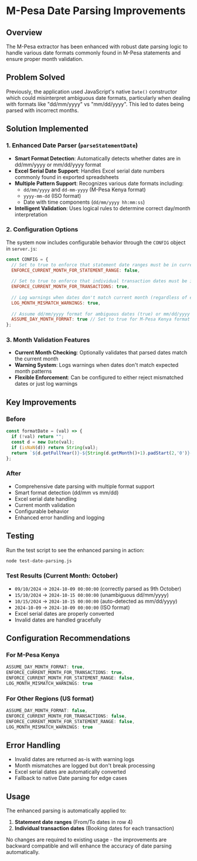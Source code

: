# M-Pesa Date Parsing Improvements

## Overview
The M-Pesa extractor has been enhanced with robust date parsing logic to handle various date formats commonly found in M-Pesa statements and ensure proper month validation.

## Problem Solved
Previously, the application used JavaScript's native `Date()` constructor which could misinterpret ambiguous date formats, particularly when dealing with formats like "dd/mm/yyyy" vs "mm/dd/yyyy". This led to dates being parsed with incorrect months.

## Solution Implemented

### 1. Enhanced Date Parser (`parseStatementDate`)
- **Smart Format Detection**: Automatically detects whether dates are in dd/mm/yyyy or mm/dd/yyyy format
- **Excel Serial Date Support**: Handles Excel serial date numbers commonly found in exported spreadsheets
- **Multiple Pattern Support**: Recognizes various date formats including:
  - `dd/mm/yyyy` and `dd-mm-yyyy` (M-Pesa Kenya format)
  - `yyyy-mm-dd` (ISO format)
  - Date with time components (`dd/mm/yyyy hh:mm:ss`)
- **Intelligent Validation**: Uses logical rules to determine correct day/month interpretation

### 2. Configuration Options
The system now includes configurable behavior through the `CONFIG` object in `server.js`:

```javascript
const CONFIG = {
  // Set to true to enforce that statement date ranges must be in current month
  ENFORCE_CURRENT_MONTH_FOR_STATEMENT_RANGE: false,
  
  // Set to true to enforce that individual transaction dates must be in current month
  ENFORCE_CURRENT_MONTH_FOR_TRANSACTIONS: true,
  
  // Log warnings when dates don't match current month (regardless of enforcement)
  LOG_MONTH_MISMATCH_WARNINGS: true,
  
  // Assume dd/mm/yyyy format for ambiguous dates (true) or mm/dd/yyyy (false)
  ASSUME_DAY_MONTH_FORMAT: true // Set to true for M-Pesa Kenya format (dd/mm/yyyy)
};
```

### 3. Month Validation Features
- **Current Month Checking**: Optionally validates that parsed dates match the current month
- **Warning System**: Logs warnings when dates don't match expected month patterns
- **Flexible Enforcement**: Can be configured to either reject mismatched dates or just log warnings

## Key Improvements

### Before
```javascript
const formatDate = (val) => {
  if (!val) return "";
  const d = new Date(val);
  if (isNaN(d)) return String(val);
  return `${d.getFullYear()}-${String(d.getMonth()+1).padStart(2,'0')}-${String(d.getDate()).padStart(2,'0')} ${String(d.getHours()).padStart(2,'0')}:${String(d.getMinutes()).padStart(2,'0')}:${String(d.getSeconds()).padStart(2,'0')}`;
};
```

### After
- Comprehensive date parsing with multiple format support
- Smart format detection (dd/mm vs mm/dd)
- Excel serial date handling
- Current month validation
- Configurable behavior
- Enhanced error handling and logging

## Testing
Run the test script to see the enhanced parsing in action:
```bash
node test-date-parsing.js
```

### Test Results (Current Month: October)
- `09/10/2024` → `2024-10-09 00:00:00` (correctly parsed as 9th October)
- `15/10/2024` → `2024-10-15 00:00:00` (unambiguous dd/mm/yyyy)
- `10/15/2024` → `2024-10-15 00:00:00` (auto-detected as mm/dd/yyyy)
- `2024-10-09` → `2024-10-09 00:00:00` (ISO format)
- Excel serial dates are properly converted
- Invalid dates are handled gracefully

## Configuration Recommendations

### For M-Pesa Kenya
```javascript
ASSUME_DAY_MONTH_FORMAT: true,
ENFORCE_CURRENT_MONTH_FOR_TRANSACTIONS: true,
ENFORCE_CURRENT_MONTH_FOR_STATEMENT_RANGE: false,
LOG_MONTH_MISMATCH_WARNINGS: true
```

### For Other Regions (US format)
```javascript
ASSUME_DAY_MONTH_FORMAT: false,
ENFORCE_CURRENT_MONTH_FOR_TRANSACTIONS: false,
ENFORCE_CURRENT_MONTH_FOR_STATEMENT_RANGE: false,
LOG_MONTH_MISMATCH_WARNINGS: true
```

## Error Handling
- Invalid dates are returned as-is with warning logs
- Month mismatches are logged but don't break processing
- Excel serial dates are automatically converted
- Fallback to native Date parsing for edge cases

## Usage
The enhanced parsing is automatically applied to:
1. **Statement date ranges** (From/To dates in row 4)
2. **Individual transaction dates** (Booking dates for each transaction)

No changes are required to existing usage - the improvements are backward compatible and will enhance the accuracy of date parsing automatically.